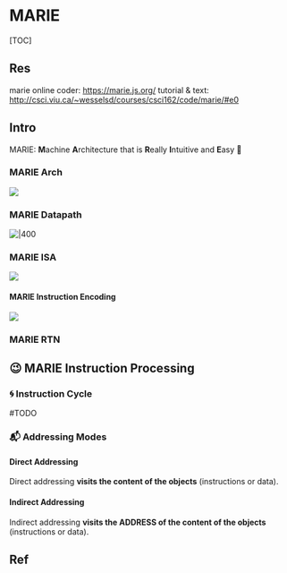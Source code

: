 # MARIE

[TOC]




## Res
marie online coder: https://marie.js.org/
tutorial & text: http://csci.viu.ca/~wesselsd/courses/csci162/code/marie/#e0


## Intro
MARIE:
**M**achine
**A**rchitecture that is 
**R**eally
**I**ntuitive and 
**E**asy
🥳


### MARIE Arch
![](../../../../../../Assets/Pics/Screenshot%202023-03-21%20at%201.55.06%20PM.png)

### MARIE Datapath
![|400](../../../../../../Assets/Pics/Screenshot%202023-03-21%20at%201.55.19%20PM.png)

### MARIE ISA
![](../../../../../../Assets/Pics/Screenshot%202023-03-21%20at%201.56.06%20PM.png)
#### MARIE Instruction Encoding
![](../../../../../../Assets/Pics/Screenshot%202023-03-21%20at%201.56.16%20PM.png)


### MARIE RTN



## 😉 MARIE Instruction Processing
### 🌀 Instruction Cycle
#TODO 


### 📬 Addressing Modes
#### Direct Addressing
Direct addressing **visits the content of the objects** (instructions or data).
#### Indirect Addressing
Indirect addressing **visits the ADDRESS of the content of the objects** (instructions or data).



## Ref




